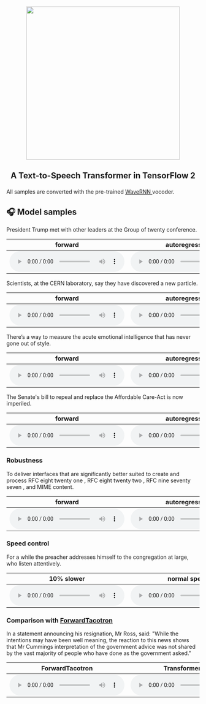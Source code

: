 <p align="center">
    <br>
    <img src="https://raw.githubusercontent.com/as-ideas/TransformerTTS/master/docs/transformer_logo.png" width="400"/>
    <br>
</p>

<h2 align="center">
<p>A Text-to-Speech Transformer in TensorFlow 2</p>
</h2>

<p class="text">All samples are converted with the pre-trained <a href="https://github.com/fatchord/WaveRNN"> WaveRNN </a>vocoder.</p>

## 🎧 Model samples

<p class="text">President Trump met with other leaders at the Group of twenty conference.</p>

| forward | autoregressive |
|:---:|:---:|
|<audio src="https://github.com/as-ideas/tts_model_outputs/blob/master/ljspeech_forward_transformer/trump.wav?raw=true" controls preload></audio>|<audio src="https://github.com/as-ideas/tts_model_outputs/blob/master/ljspeech_transformertts/Trump.wav?raw=true" controls preload></audio>|

<p class="text">Scientists, at the CERN laboratory, say they have discovered a new particle.</p>

| forward | autoregressive |
|:---:|:---:|
|<audio src="https://github.com/as-ideas/tts_model_outputs/blob/master/ljspeech_forward_transformer/scientists.wav?raw=true" controls preload></audio>|<audio src="https://github.com/as-ideas/tts_model_outputs/blob/master/ljspeech_transformertts/cern_particle.wav?raw=true" controls preload></audio>|

<p class="text">There’s a way to measure the acute emotional intelligence that has never gone out of style.</p>

| forward | autoregressive |
|:---:|:---:|
|<audio src="https://github.com/as-ideas/tts_model_outputs/blob/master/ljspeech_forward_transformer/EQ.wav?raw=true" controls preload></audio>|<audio src="https://github.com/as-ideas/tts_model_outputs/blob/master/ljspeech_transformertts/EQ.wav?raw=true" controls preload></audio>|

<p class="text">The Senate's bill to repeal and replace the Affordable Care-Act is now imperiled.</p>

| forward | autoregressive |
|:---:|:---:|
|<audio src="https://github.com/as-ideas/tts_model_outputs/blob/master/ljspeech_forward_transformer/senate.wav?raw=true" controls preload></audio>|<audio src="https://github.com/as-ideas/tts_model_outputs/blob/master/ljspeech_transformertts/affordablecareact.wav?raw=true" controls preload></audio>|


### Robustness

<p class="text">To deliver interfaces that are significantly better suited to create and process RFC eight twenty one , RFC eight twenty two , RFC nine seventy seven , and MIME content.</p>

| forward | autoregressive |
|:---:|:---:|
|<audio src="https://github.com/as-ideas/tts_model_outputs/blob/master/ljspeech_forward_transformer/hard.wav?raw=true" controls preload></audio>|<audio src="https://github.com/as-ideas/tts_model_outputs/blob/master/ljspeech_transformertts/hard.wav?raw=true" controls preload></audio>|

### Speed control
<p class="text">For a while the preacher addresses himself to the congregation at large, who listen attentively.</p>

| 10% slower | normal speed | 25% faster |
|:---:|:---:|:---:|
|<audio src="https://github.com/as-ideas/tts_model_outputs/blob/master/ljspeech_forward_transformer/speed_090.wav?raw=true" controls preload></audio>|<audio src="https://github.com/as-ideas/tts_model_outputs/blob/master/ljspeech_forward_transformer/speed_100.wav?raw=true" controls preload></audio>|<audio src="https://github.com/as-ideas/tts_model_outputs/blob/master/ljspeech_forward_transformer/speed_125.wav?raw=true" controls preload></audio>|

### Comparison with [ForwardTacotron](https://github.com/as-ideas/ForwardTacotron)
<p class="text"> In a statement announcing his resignation, Mr Ross, said: "While the intentions may have been well meaning, the reaction to this news shows that Mr Cummings interpretation of the government advice was not shared by the vast majority of people who have done as the government asked."</p>

| ForwardTacotron | TransformerTTS |
|:---:|:---:|
|<audio src="https://github.com/as-ideas/tts_model_outputs/blob/master/ljspeech_forward/forward_transformer_comparison.wav?raw=true" controls preload></audio>|<audio src="https://github.com/as-ideas/tts_model_outputs/blob/master/ljspeech_forward_transformer/tacotron_comparison.wav?raw=true" controls preload></audio>|
